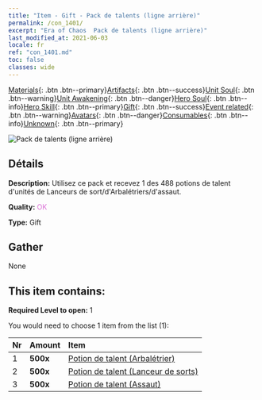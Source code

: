 ```yaml
---
title: "Item - Gift - Pack de talents (ligne arrière)"
permalink: /con_1401/
excerpt: "Era of Chaos  Pack de talents (ligne arrière)"
last_modified_at: 2021-06-03
locale: fr
ref: "con_1401.md"
toc: false
classes: wide
---
```

 [Materials](/ItemsFR/){: .btn .btn--primary}[Artifacts](/ItemsFR/Artifacts/){: .btn .btn--success}[Unit Soul](/ItemsFR/UnitSoul/){: .btn .btn--warning}[Unit Awakening](/ItemsFR/UnitAwakening/){: .btn .btn--danger}[Hero Soul](/ItemsFR/HeroSoul/){: .btn .btn--info}[Hero Skill](/ItemsFR/HeroSkill/){: .btn .btn--primary}[Gift](/ItemsFR/Gift/){: .btn .btn--success}[Event related](/ItemsFR/Events/){: .btn .btn--warning}[Avatars](/ItemsFR/Avatars/){: .btn .btn--danger}[Consumables](/ItemsFR/Consumables/){: .btn .btn--info}[Unknown](/ItemsFR/Unknown/){: .btn .btn--primary}

 ![Pack de talents (ligne arrière)](/images/t/i_907015.png)

## Détails
 **Description:** Utilisez ce pack et recevez 1 des 488 potions de talent d'unités de Lanceurs de sort/d'Arbalétriers/d'assaut.

 **Quality:** <span style="color: #DA70D6">OK</span>

 **Type:** Gift

## Gather

  None

## This item contains:

 **Required Level to open:** 1

 You would need to choose 1 item from the list (1):

  | Nr | Amount |     Item    |
  |:---|:-------|:------------|
  | 1 |  **500x** | [Potion de talent (Arbalétrier)](/ItemsFR/con_789/) |  | 
  | 2 |  **500x** | [Potion de talent (Lanceur de sorts)](/ItemsFR/con_790/) |  | 
  | 3 |  **500x** | [Potion de talent (Assaut)](/ItemsFR/con_788/) |  | 
